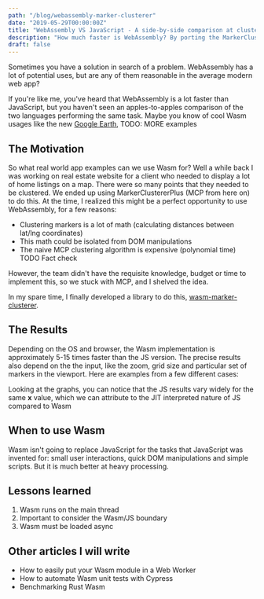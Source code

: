```yaml
---
path: "/blog/webassembly-marker-clusterer"
date: "2019-05-29T00:00:00Z"
title: "WebAssembly VS JavaScript - A side-by-side comparison at clustering map markers"
description: "How much faster is WebAssembly? By porting the MarkerClustererPlus JS library to Wasm (compiled from Rust) you get a 5-15 times speedup"
draft: false
---
```


Sometimes you have a solution in search of a problem. WebAssembly has a lot of potential uses, but are any of them reasonable in the average modern web app?

If you're like me, you've heard that WebAssembly is a lot faster than JavaScript, but you haven't seen an apples-to-apples comparison of the two languages performing the same task. Maybe you know of cool Wasm usages like the new [Google Earth](https://earth.google.com), TODO: MORE examples

## The Motivation

So what real world app examples can we use Wasm for? Well a while back I was working on real estate website for a client who needed to display a lot of home listings on a map. There were so many points that they needed to be clustered. We ended up using MarkerClustererPlus (MCP from here on) to do this. At the time, I realized this might be a perfect opportunity to use WebAssembly, for a few reasons:

- Clustering markers is a lot of math (calculating distances between lat/lng coordinates)
- This math could be isolated from DOM manipulations
- The naive MCP clustering algorithm is expensive (polynomial time) TODO Fact check

However, the team didn't have the requisite knowledge, budget or time to implement this, so we stuck with MCP, and I shelved the idea.

In my spare time, I finally developed a library to do this, [wasm-marker-clusterer](https://github.com/stefan2718/wasm-marker-clusterer).

## The Results

Depending on the OS and browser, the Wasm implementation is approximately 5-15 times faster than the JS version. The precise results also depend on the the input, like the zoom, grid size and particular set of markers in the viewport. Here are examples from a few different cases:

Looking at the graphs, you can notice that the JS results vary widely for the same **x** value, which we can attribute to the JIT interpreted nature of JS compared to Wasm

## When to use Wasm
Wasm isn't going to replace JavaScript for the tasks that JavaScript was invented for: small user interactions, quick DOM manipulations and simple scripts. But it is much better at heavy processing. 

## Lessons learned

1. Wasm runs on the main thread 
1. Important to consider the Wasm/JS boundary
1. Wasm must be loaded async


## Other articles I will write

- How to easily put your Wasm module in a Web Worker
- How to automate Wasm unit tests with Cypress
- Benchmarking Rust Wasm